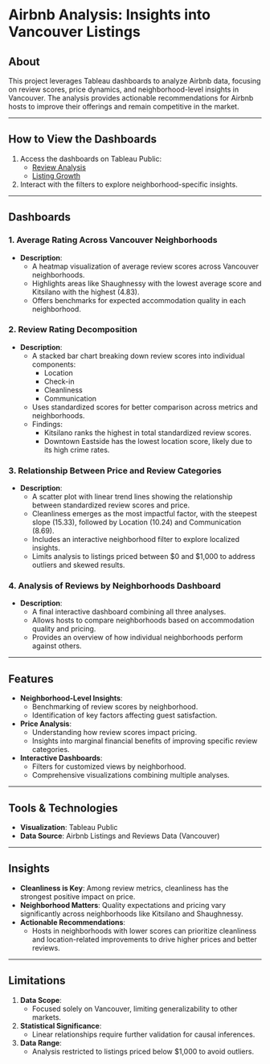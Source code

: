 # Airbnb Analysis: Insights into Vancouver Listings

## About
This project leverages Tableau dashboards to analyze Airbnb data, focusing on review scores, price dynamics, and neighborhood-level insights in Vancouver. The analysis provides actionable recommendations for Airbnb hosts to improve their offerings and remain competitive in the market.

---

## How to View the Dashboards
1. Access the dashboards on Tableau Public:
   - [Review Analysis](https://public.tableau.com/app/profile/brian.zhang1004/viz/2_1-2_4AirbnbAnalysis/2_4-ReviewAnalysis)
   - [Listing Growth](https://public.tableau.com/app/profile/brian.zhang1004/viz/1_1-1_5AirbnbAnalysis/1_2-ListingGrowth)
2. Interact with the filters to explore neighborhood-specific insights.

---

## Dashboards
### **1. Average Rating Across Vancouver Neighborhoods**
- **Description**:
  - A heatmap visualization of average review scores across Vancouver neighborhoods.
  - Highlights areas like Shaughnessy with the lowest average score and Kitsilano with the highest (4.83).
  - Offers benchmarks for expected accommodation quality in each neighborhood.

### **2. Review Rating Decomposition**
- **Description**:
  - A stacked bar chart breaking down review scores into individual components:
    - Location
    - Check-in
    - Cleanliness
    - Communication
  - Uses standardized scores for better comparison across metrics and neighborhoods.
  - Findings:
    - Kitsilano ranks the highest in total standardized review scores.
    - Downtown Eastside has the lowest location score, likely due to its high crime rates.

### **3. Relationship Between Price and Review Categories**
- **Description**:
  - A scatter plot with linear trend lines showing the relationship between standardized review scores and price.
  - Cleanliness emerges as the most impactful factor, with the steepest slope (15.33), followed by Location (10.24) and Communication (8.69).
  - Includes an interactive neighborhood filter to explore localized insights.
  - Limits analysis to listings priced between $0 and $1,000 to address outliers and skewed results.

### **4. Analysis of Reviews by Neighborhoods Dashboard**
- **Description**:
  - A final interactive dashboard combining all three analyses.
  - Allows hosts to compare neighborhoods based on accommodation quality and pricing.
  - Provides an overview of how individual neighborhoods perform against others.

---

## Features
- **Neighborhood-Level Insights**:
  - Benchmarking of review scores by neighborhood.
  - Identification of key factors affecting guest satisfaction.
- **Price Analysis**:
  - Understanding how review scores impact pricing.
  - Insights into marginal financial benefits of improving specific review categories.
- **Interactive Dashboards**:
  - Filters for customized views by neighborhood.
  - Comprehensive visualizations combining multiple analyses.

---

## Tools & Technologies
- **Visualization**: Tableau Public
- **Data Source**: Airbnb Listings and Reviews Data (Vancouver)

---

## Insights
- **Cleanliness is Key**: Among review metrics, cleanliness has the strongest positive impact on price.
- **Neighborhood Matters**: Quality expectations and pricing vary significantly across neighborhoods like Kitsilano and Shaughnessy.
- **Actionable Recommendations**:
  - Hosts in neighborhoods with lower scores can prioritize cleanliness and location-related improvements to drive higher prices and better reviews.

---

## Limitations
1. **Data Scope**:
   - Focused solely on Vancouver, limiting generalizability to other markets.
2. **Statistical Significance**:
   - Linear relationships require further validation for causal inferences.
3. **Data Range**:
   - Analysis restricted to listings priced below $1,000 to avoid outliers.




